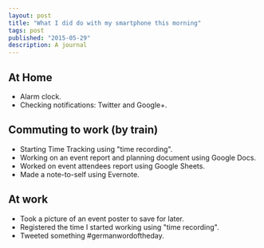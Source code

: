 ```yaml
---
layout: post
title: "What I did do with my smartphone this morning"
tags: post
published: "2015-05-29"
description: A journal
---
```


## At Home

- Alarm clock.
- Checking notifications: Twitter and Google+.

## Commuting to work (by train)

- Starting Time Tracking using "time recording".
- Working on an event report and planning document using Google Docs.
- Worked on event attendees report using Google Sheets.
- Made a note-to-self using Evernote.

## At work

- Took a picture of an event poster to save for later.
- Registered the time I started working using "time recording".
- Tweeted something #germanwordoftheday.

